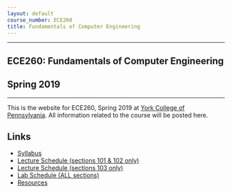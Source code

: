 ```yaml
---
layout: default
course_number: ECE260
title: Fundamentals of Computer Engineering
---
```


--- --- --- --- --- --- --- --- --- --- --- --- --- --- --- --- --- --- --- --- --- --- --- ---

## ECE260: Fundamentals of Computer Engineering

## Spring 2019

--- --- --- --- --- --- --- --- --- --- --- --- --- --- --- --- --- --- --- --- --- --- --- ---

This is the website for ECE260, Spring 2019 at [York College of Pennsylvania](http://www.ycp.edu).
All information related to the course will be posted here.

## Links

* [Syllabus](syllabus.html)
* [Lecture Schedule (sections 101 & 102 only)](schedule_lecture.html)
* [Lecture Schedule (sections 103 only)](xxx.html)
* [Lab Schedule (ALL sections)](schedule_lab.html)
* [Resources](resources/index.html)
